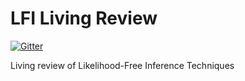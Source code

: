 # LFI Living Review

[![Gitter](https://badges.gitter.im/LFITaskForce/Review.svg)](https://gitter.im/LFITaskForce/Review?utm_source=badge&utm_medium=badge&utm_campaign=pr-badge)

Living review of Likelihood-Free Inference Techniques
